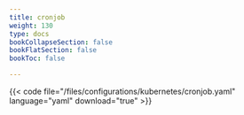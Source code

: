 ```yaml
---
title: cronjob
weight: 130
type: docs
bookCollapseSection: false
bookFlatSection: false
bookToc: false

---
```


{{< code file="/files/configurations/kubernetes/cronjob.yaml" language="yaml" download="true" >}}

